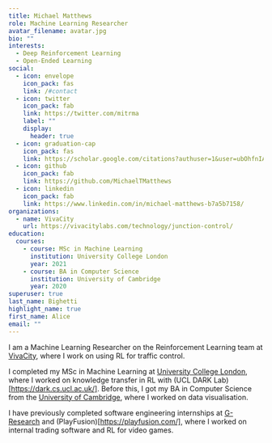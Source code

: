 ```yaml
---
title: Michael Matthews
role: Machine Learning Researcher
avatar_filename: avatar.jpg
bio: ""
interests:
  - Deep Reinforcement Learning
  - Open-Ended Learning
social:
  - icon: envelope
    icon_pack: fas
    link: /#contact
  - icon: twitter
    icon_pack: fab
    link: https://twitter.com/mitrma
    label: ""
    display:
      header: true
  - icon: graduation-cap
    icon_pack: fas
    link: https://scholar.google.com/citations?authuser=1&user=ubOhfnIAAAAJ
  - icon: github
    icon_pack: fab
    link: https://github.com/MichaelTMatthews
  - icon: linkedin
    icon_pack: fab
    link: https://www.linkedin.com/in/michael-matthews-b7a5b7158/
organizations:
  - name: VivaCity
    url: https://vivacitylabs.com/technology/junction-control/
education:
  courses:
    - course: MSc in Machine Learning
      institution: University College London
      year: 2021
    - course: BA in Computer Science
      institution: University of Cambridge
      year: 2020
superuser: true
last_name: Bighetti
highlight_name: true
first_name: Alice
email: ""
---
```

I﻿ am a Machine Learning Researcher on the Reinforcement Learning team at [VivaCity](https://vivacitylabs.com/technology/junction-control/), where I work on using RL for traffic control.

I completed my MSc in Machine Learning at [University College London](https://www.ucl.ac.uk/), where I worked on knowledge transfer in RL with (UCL DARK Lab)[https://dark.cs.ucl.ac.uk/]. Before this, I got my BA in Computer Science from the [University of Cambridge](https://www.cam.ac.uk/), where I worked on data visualisation.

I﻿ have previously completed software engineering internships at [G-Research](https://www.gresearch.co.uk/) and (PlayFusion)[https://playfusion.com/], where I worked on internal trading software and RL for video games.